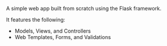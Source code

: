 A simple web app built from scratch using the Flask framework.

It features the following:

<ul>
    <li>Models, Views, and Controllers</li>
    <li>Web Templates, Forms, and Validations</li>
</ul>